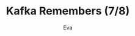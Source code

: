 ---
media: "images/rounds/round_3/kafka_remembers_7.png"
media_type: image
title: Kafka Remembers (7/8)
author: [Eva]
desc: Kafka Hynes recognises Fiore Silvestri from the previous shift, remembering her actions.
---